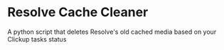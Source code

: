 # Resolve Cache Cleaner
 A python script that deletes Resolve's old cached media based on your Clickup tasks status

